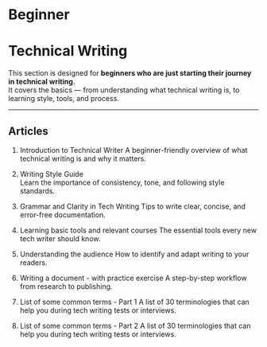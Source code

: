 # Beginner 
# Technical Writing

This section is designed for **beginners who are just starting their journey in technical writing**.  
It covers the basics — from understanding what technical writing is, to learning style, tools, and process.

---

## Articles

1. Introduction to Technical Writer
   A beginner-friendly overview of what technical writing is and why it matters.

2. Writing Style Guide  
   Learn the importance of consistency, tone, and following style standards.

3. Grammar and Clarity in Tech Writing
   Tips to write clear, concise, and error-free documentation.

4. Learning basic tools and relevant courses
   The essential tools every new tech writer should know.

5. Understanding the audience
   How to identify and adapt writing to your readers.

6. Writing a document - with practice exercise
   A step-by-step workflow from research to publishing.

7. List of some common terms - Part 1
   A list of 30 terminologies that can help you during tech writing tests or interviews.

8. List of some common terms - Part 2
   A list of 30 terminologies that can help you during tech writing tests or interviews.

